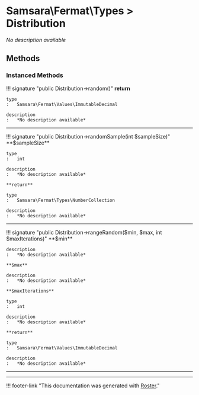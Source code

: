 # Samsara\Fermat\Types > Distribution

*No description available*


## Methods


### Instanced Methods

!!! signature "public Distribution->random()"
    **return**

    type
    :   Samsara\Fermat\Values\ImmutableDecimal

    description
    :   *No description available*

---

!!! signature "public Distribution->randomSample(int $sampleSize)"
    **$sampleSize**

    type
    :   int

    description
    :   *No description available*

    **return**

    type
    :   Samsara\Fermat\Types\NumberCollection

    description
    :   *No description available*

---

!!! signature "public Distribution->rangeRandom($min, $max, int $maxIterations)"
    **$min**

    description
    :   *No description available*

    **$max**

    description
    :   *No description available*

    **$maxIterations**

    type
    :   int

    description
    :   *No description available*

    **return**

    type
    :   Samsara\Fermat\Values\ImmutableDecimal

    description
    :   *No description available*

---




---
!!! footer-link "This documentation was generated with [Roster](https://jordanrl.github.io/Roster/)."